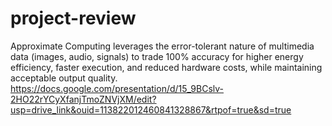 # project-review
Approximate Computing leverages the error-tolerant nature of multimedia data (images, audio, signals) to trade 100% accuracy for higher energy efficiency, faster execution, and reduced hardware costs, while maintaining acceptable output quality.
https://docs.google.com/presentation/d/15_9BCslv-2HO22rYCyXfanjTmoZNVjXM/edit?usp=drive_link&ouid=113822012460841328867&rtpof=true&sd=true
